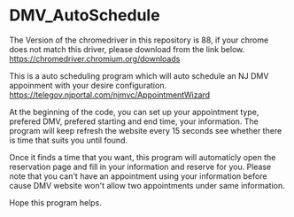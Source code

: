 # DMV_AutoSchedule

The Version of the chromedriver in this repository is 88, if your chrome does not match this driver, please download from the link below.
https://chromedriver.chromium.org/downloads

This is a auto scheduling program which will auto schedule an NJ DMV appoinment with your desire configuration.
https://telegov.njportal.com/njmvc/AppointmentWizard

At the beginning of the code, you can set up your appointment type, prefered DMV, prefered starting and end time, your information. The program will keep refresh the website every 15 seconds see whether there is time that suits you until found.

Once it finds a time that you want, this program will automaticly open the reservation page and fill in your information and reserve for you. Please note that you can't have an appointment using your information before cause DMV website won't allow two appointments under same information.

Hope this program helps.
